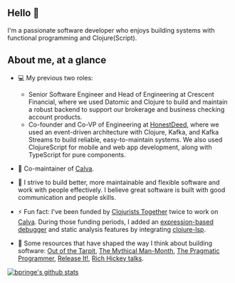 ## Hello 👋

I'm a passionate software developer who enjoys building systems with functional programming and Clojure(Script).

## About me, at a glance

- 💻 My previous two roles:
  - Senior Software Engineer and Head of Engineering at Crescent Financial, where we used Datomic and Clojure to build and maintain a robust backend to support our brokerage and business checking account products.
  - Co-founder and Co-VP of Engineering at [HonestDeed](https://honestdeed.com/), where we used an event-driven architecture with Clojure, Kafka, and Kafka Streams to build reliable, easy-to-maintain systems. We also used ClojureScript for mobile and web app development, along with TypeScript for pure components.

- 🔧 Co-maintainer of [Calva](https://github.com/BetterThanTomorrow/calva).
  
- 🌱 I strive to build better, more maintainable and flexible software and work with people effectively. I believe great software is built with good communication and people skills.

- ⚡ Fun fact: I've been funded by [Clojurists Together](https://www.clojuriststogether.org/) twice to work on [Calva](https://github.com/BetterThanTomorrow/calva). During those funding periods, I added an [expression-based debugger](https://calva.io/debugger/) and static analysis features by integrating [clojure-lsp](https://calva.io/clojure-lsp/).

- 📖 Some resources that have shaped the way I think about building software: [Out of the Tarpit](http://curtclifton.net/papers/MoseleyMarks06a.pdf), [The Mythical Man-Month](https://en.wikipedia.org/wiki/The_Mythical_Man-Month), [The Pragmatic Programmer](https://en.wikipedia.org/wiki/The_Pragmatic_Programmer), [Release It!](https://www.amazon.com/Release-Design-Deploy-Production-Ready-Software/dp/1680502395), [Rich Hickey talks](https://github.com/tallesl/Rich-Hickey-fanclub#talks).

[![bpringe's github stats](https://github-readme-stats.vercel.app/api?username=bpringe&theme=default&show_icons=true&count_private=true)](https://github.com/anuraghazra/github-readme-stats)
